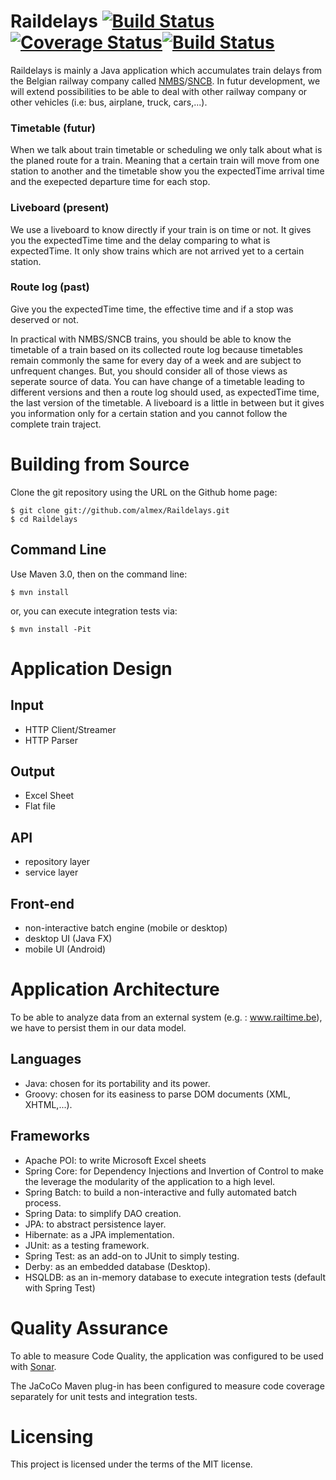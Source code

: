 # Raildelays [![Build Status](https://drone.io/github.com/almex/Raildelays/status.png)](https://drone.io/github.com/almex/Raildelays/latest) [![Coverage Status](https://coveralls.io/repos/almex/Raildelays/badge.svg?branch=master&service=github)](https://coveralls.io/github/almex/Raildelays?branch=master)[![Build Status](https://travis-ci.org/almex/Raildelays.svg)](https://travis-ci.org/almex/Raildelays)

Raildelays is mainly a Java application which accumulates train delays from the Belgian railway company called [NMBS](http://www.belgianrail.be/nl)/[SNCB](http://www.belgianrail.be/fr).
In futur development, we will extend possibilities to be able to deal with other railway company or other vehicles
 (i.e: bus, airplane, truck, cars,...).

### Timetable (futur)
When we talk about train timetable or scheduling we only talk about what is the planed route for a train.
Meaning that a certain train will move from one station to another and the timetable show you the expectedTime arrival
time and the exepected departure time for each stop.

### Liveboard (present)
We use a liveboard to know directly if your train is on time or not. It gives you the expectedTime time and the delay
comparing to what is expectedTime. It only show trains which are not arrived yet to a certain station.

### Route log (past)
Give you the expectedTime time, the effective time and if a stop was deserved or not.

In practical with NMBS/SNCB trains, you should be able to know the timetable of a train based on its collected 
route log because timetables remain commonly the same for every day of a week and are subject to unfrequent changes.
But, you should consider all of those views as seperate source of data. You can have change of a timetable
leading to different versions and then a route log should used, as expectedTime time, the last version of the timetable.
A liveboard is a little in between but it gives you information only for a certain station and you cannot follow
the complete train traject.

# Building from Source

Clone the git repository using the URL on the Github home page:

    $ git clone git://github.com/almex/Raildelays.git
    $ cd Raildelays

## Command Line
Use Maven 3.0, then on the command line:

    $ mvn install

or, you can execute integration tests via:

    $ mvn install -Pit

# Application Design

## Input
* HTTP Client/Streamer
* HTTP Parser

## Output 
* Excel Sheet
* Flat file

## API
* repository layer
* service layer

## Front-end
* non-interactive batch engine (mobile or desktop)
* desktop UI (Java FX)
* mobile UI (Android) <not implemented yet>

# Application Architecture

To be able to analyze data from an external system (e.g. : www.railtime.be), we have to persist them in our 
data model.

## Languages

* Java: chosen for its portability and its power.
* Groovy: chosen for its easiness to parse DOM documents (XML, XHTML,...).

## Frameworks

* Apache POI: to write Microsoft Excel sheets
* Spring Core: for Dependency Injections and Invertion of Control to make the leverage the modularity 
of the application to a high level.
* Spring Batch: to build a non-interactive and fully automated batch process.
* Spring Data: to simplify DAO creation.
* JPA: to abstract persistence layer.
* Hibernate: as a JPA implementation.
* JUnit: as a testing framework.
* Spring Test: as an add-on to JUnit to simply testing.
* Derby: as an embedded database (Desktop).
* HSQLDB: as an in-memory database to execute integration tests (default with Spring Test)


# Quality Assurance

To able to measure Code Quality, the application was configured to be used with [Sonar](www.sonasource.org).

The JaCoCo Maven plug-in has been configured to measure code coverage separately for unit tests and integration tests.

# Licensing

This project is licensed under the terms of the MIT license.
